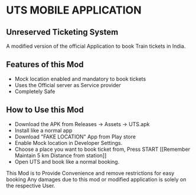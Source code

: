 # UTS MOBILE APPLICATION
## Unreserved Ticketing System 

A modified version of the official Application to book Train tickets in India.

## Features of this Mod

- Mock location enabled and mandatory to book tickets
- Uses the Official server as Service provider
- Completely Safe

## How to Use this Mod

- Download the APK from Releases -> Assets -> UTS.apk
- Install like a normal app
- Download "FAKE LOCATION" App from Play store
- Enable Mock location in Developer Settings.
- Choose a place you want to book ticket from, Press START
[[Remember Maintain 5 km Distance from station]]
- Open UTS and book like a normal booking.

This Mod is to Provide Convenience and remove restrictions for easy booking
Any damages due to this mod or modified application is solely on the respective User.
